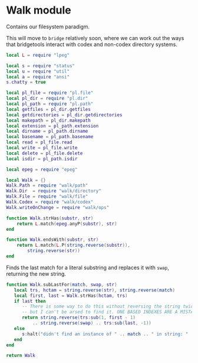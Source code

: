 # Walk module

Contains our filesystem paradigm.


This will move to ``bridge`` relatively soon, where we can work out the ways
that bridgetools interact with codex and non-codex directory systems.

```lua
local L = require "lpeg"

local s = require "status"
local u = require "util"
local a = require "ansi"
s.chatty = true

local pl_file = require "pl.file"
local pl_dir = require "pl.dir"
local pl_path = require "pl.path"
local getfiles = pl_dir.getfiles
local getdirectories = pl_dir.getdirectories
local makepath = pl_dir.makepath
local extension = pl_path.extension
local dirname = pl_path.dirname
local basename = pl_path.basename
local read = pl_file.read
local write = pl_file.write
local delete = pl_file.delete
local isdir = pl_path.isdir

local epeg = require "epeg"
```
```lua
local Walk = {}
Walk.Path = require "walk/path"
Walk.Dir  = require "walk/directory"
Walk.File = require "walk/file"
Walk.Codex = require "walk/codex"
Walk.writeOnChange = require "walk/ops"
```
```lua
function Walk.strHas(substr, str)
    return L.match(epeg.anyP(substr), str)
end

function Walk.endsWith(substr, str)
    return L.match(L.P(string.reverse(substr)),
        string.reverse(str))
end
```

Finds the last match for a literal substring and replaces it
with ``swap``, returning the new string.

```lua
function Walk.subLastFor(match, swap, str)
   local trs, hctam = string.reverse(str), string.reverse(match)
   local first, last = Walk.strHas(hctam, trs)
   if last then
      -- There is some way to do this without reversing the string twice,
      -- but I can't be arsed to find it. ONE BASED INDEXES ARE A MISTAKE
      return string.reverse(trs:sub(1, first - 1)
          .. string.reverse(swap) .. trs:sub(last, -1))
   else
      s:halt("didn't find an instance of " .. match .. " in string: " .. str)
   end
end
```
```lua
return Walk
```
